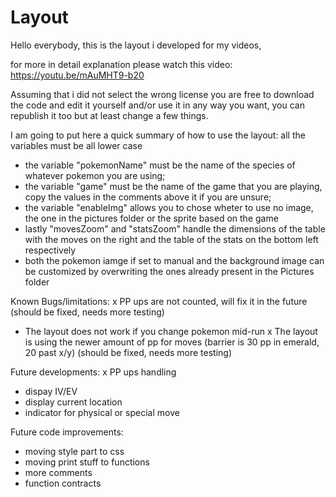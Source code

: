 # Layout
Hello everybody, this is the layout i developed for my videos,

for more in detail explanation please watch this video: https://youtu.be/mAuMHT9-b20

Assuming that i did not select the wrong license you are free to download the code and edit it yourself and/or use it in any way you want, you can republish it too but at least change a few things.

I am going to put here a quick summary of how to use the layout:
all the variables must be all lower case
- the variable "pokemonName" must be the name of the species of whatever pokemon you are using;
- the variable "game" must be the name of the game that you are playing, copy the values in the comments above it if you are unsure;
- the variable "enableImg" allows you to chose wheter to use no image, the one in the pictures folder or the sprite based on the game
- lastly "movesZoom" and "statsZoom" handle the dimensions of the table with the moves on the right and the table of the stats on the bottom left respectively
- both the pokemon iamge if set to manual and the background image can be customized by overwriting the ones already present in the Pictures folder

Known Bugs/limitations:
x PP ups are not counted, will fix it in the future (should be fixed, needs more testing)
- The layout does not work if you change pokemon mid-run
x The layout is using the newer amount of pp for moves (barrier is 30 pp in emerald, 20 past x/y) (should be fixed, needs more testing)

Future developments:
x PP ups handling
- dispay IV/EV
- display current location
- indicator for physical or special move 

Future code improvements:
- moving style part to css
- moving print stuff to functions
- more comments
- function contracts
